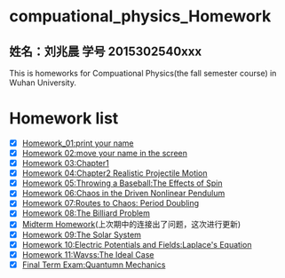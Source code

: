 # compuational_physics_Homework
## 姓名：刘兆晨 学号 2015302540xxx
This is homeworks for Compuational Physics(the fall semester course) in Wuhan University.

# Homework list
- [x] [Homework_01:print your name](https://github.com/liuzhaochen/compuational_physics_Homework/tree/master/homework%2001)
- [x] [Homework 02:move your name in the screen](https://github.com/liuzhaochen/compuational_physics_Homework/tree/master/homework02)
- [x] [Homework 03:Chapter1](https://github.com/liuzhaochen/compuational_physics_Homework/tree/master/homework%2003)
- [x] [Homework 04:Chapter2 Realistic Projectile Motion](https://github.com/liuzhaochen/compuational_physics_Homework/tree/master/homework%2004)
- [x] [Homework 05:Throwing a Baseball:The Effects of Spin](https://github.com/liuzhaochen/compuational_physics_Homework/tree/master/homework%2005)
- [x] [Homework 06:Chaos in the Driven Nonlinear Pendulum](https://github.com/liuzhaochen/compuational_physics_Homework/tree/master/homework%2006)
- [x] [Homework 07:Routes to Chaos: Period Doubling](https://github.com/liuzhaochen/compuational_physics_Homework/tree/master/homework%2007)
- [x] [Homework 08:The Billiard Problem](https://github.com/liuzhaochen/compuational_physics_Homework/tree/master/homework%2009)
- [x] [Midterm Homework](https://github.com/liuzhaochen/compuational_physics_Homework/tree/master/Midterm)(上次期中的连接出了问题，这次进行更新)
- [x] [Homework 09:The Solar System](https://github.com/liuzhaochen/compuational_physics_Homework/tree/master/Homework%2009)
- [x] [Homework 10:Electric Potentials and Fields:Laplace's Equation](https://github.com/liuzhaochen/compuational_physics_Homework/tree/master/homework%2010)
- [x] [Homework 11:Wavss:The Ideal Case](https://github.com/liuzhaochen/compuational_physics_Homework/tree/master/homework%2011)
- [x] [Final Term Exam:Quantumn Mechanics](https://github.com/liuzhaochen/compuational_physics_Homework/tree/master/Final%20Term%20Exam)
